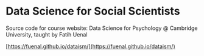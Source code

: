 # Data Science for Social Scientists

Source code for course website: Data Science for Psychology @ Cambridge University, taught by Fatih Uenal

[https://fuenal.github.io/dataism/](https://fuenal.github.io/dataism/)



